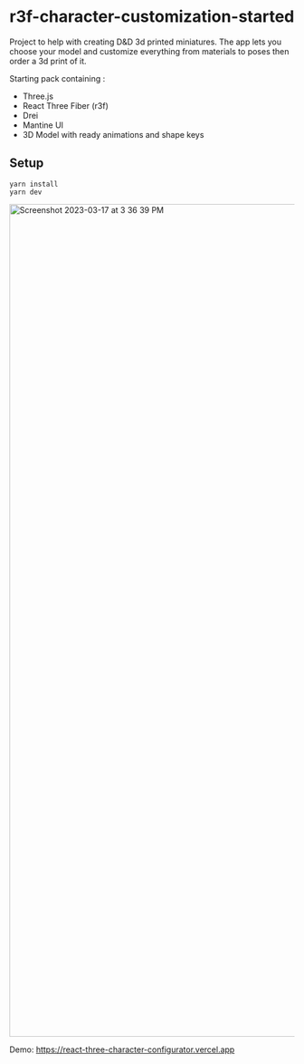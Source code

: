 # r3f-character-customization-started

Project to help with creating D&D 3d printed miniatures. The app lets you choose your model and customize everything from materials to poses then order a 3d print of it.

Starting pack containing :
- Three.js
- React Three Fiber (r3f)
- Drei
- Mantine UI
- 3D Model with ready animations and shape keys

## Setup
```
yarn install
yarn dev
```
<img width="1470" alt="Screenshot 2023-03-17 at 3 36 39 PM" src="https://user-images.githubusercontent.com/607239/226005306-9620f125-5a8f-414e-9307-077a1a5687cb.png">


Demo: https://react-three-character-configurator.vercel.app
